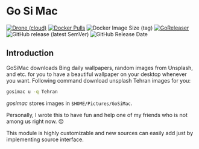 # Go Si Mac
[![Drone (cloud)](https://img.shields.io/drone/build/1995parham/gosimac.svg?style=flat-square&logo=drone)](https://cloud.drone.io/1995parham/gosimac)
[![Docker Pulls](https://img.shields.io/docker/pulls/1995parham/gosimac.svg?style=flat-square&logo=docker)](https://hub.docker.com/r/1995parham/gosimac/)
![Docker Image Size (tag)](https://img.shields.io/docker/image-size/1995parham/gosimac/latest?style=flat-square&logo=docker)
[![GoReleaser](https://img.shields.io/badge/powered%20by-goreleaser-green.svg?style=flat-square)](https://github.com/goreleaser)
![GitHub release (latest SemVer)](https://img.shields.io/github/v/release/1995parham/gosimac?logo=github&style=flat-square)
![GitHub Release Date](https://img.shields.io/github/release-date/1995parham/gosimac?logo=github&style=flat-square)

## Introduction

GoSiMac downloads Bing daily wallpapers, random images from Unsplash, and etc.
for you to have a beautiful wallpaper on your desktop whenever you want.
Following command download unsplash Tehran images for you:

```sh
gosimac u -q Tehran
```

*gosimac* stores images in `$HOME/Pictures/GoSiMac`.

Personally, I wrote this to have fun and help one of my friends who is not among us right now. :disappointed:

This module is highly customizable and new sources can easily add just by implementing source interface.
